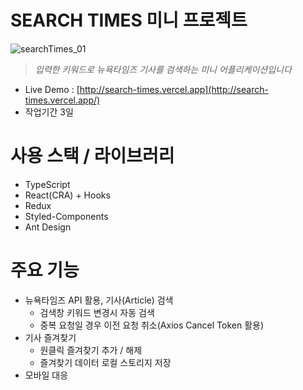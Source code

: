 # SEARCH TIMES 미니 프로젝트
![searchTimes_01](https://user-images.githubusercontent.com/8604840/141694271-6a9308e0-0bf7-44fc-84c8-6f1ae291e81a.gif)


> *입력한 키워드로 뉴욕타임즈 기사를 검색하는 미니 어플리케이션입니다*
> 
- Live Demo : [http://search-times.vercel.app](http://search-times.vercel.app/)
- 작업기간 3일

# 사용 스택 / 라이브러리

- TypeScript
- React(CRA) + Hooks
- Redux
- Styled-Components
- Ant Design

# 주요 기능

- 뉴욕타임즈 API 활용, 기사(Article) 검색
    - 검색창 키워드 변경시 자동 검색
    - 중복 요청일 경우 이전 요청 취소(Axios Cancel Token 활용)
- 기사 즐겨찾기
    - 원클릭 즐겨찾기 추가 / 해제
    - 즐겨찾기 데이터 로컬 스토리지 저장
- 모바일 대응 

